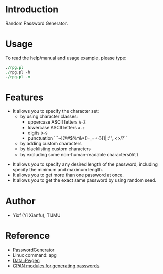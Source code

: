# Introduction
Random Password Generator.

# Usage

To read the help/manual and usage example, please type:

```perl
./rpg.pl
./rpg.pl -h
./rpg.pl -m
```

# Features

* It allows you to specify the character set:
  * by using character classes:
    * uppercase ASCII letters `A-Z`
    * lowercase ASCII letters `a-z`
    * digits `0-9`
    * punctuation ```~!@#$%^&*()-_=+{}[]|\;:'",.<>/?``  
  * by adding custom characters
  * by blacklisting custom characters
  * by excluding some non-human-readable characters`O0l1`
- It allows you to specify any desired length of the password, including specify the minimum and maximum length.
- It allows you to get more than one password at once.
- It allows you to get the exact same password by using random seed.

# Author

* Yixf (Yi Xianfu), TIJMU

# Reference

* [PasswordGenerator](https://github.com/ByteCommander/PasswordGenerator)
* Linux command: apg
* [Data::Pwgen](https://metacpan.org/pod/Data::Pwgen)
* [CPAN modules for generating passwords](http://neilb.org/reviews/passwords.html)
